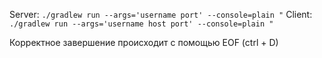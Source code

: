Server: `./gradlew run --args='username port' --console=plain "`
Client: `./gradlew run --args='username host port' --console=plain "`

Корректное завершение происходит с помощью EOF (ctrl + D)